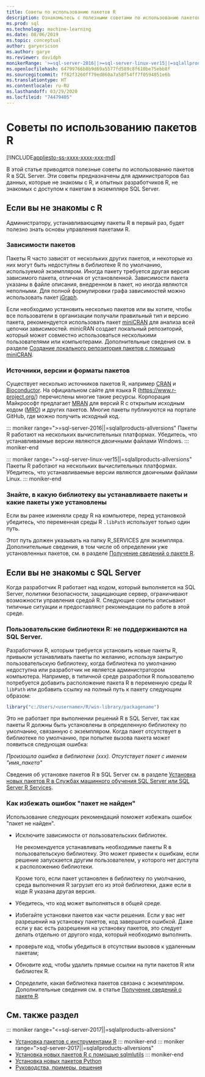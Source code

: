 ```yaml
---
title: Советы по использованию пакетов R
description: Ознакомьтесь с полезными советами по использованию пакетов R в SQL Server для тех, кто только начинает работу с R или SQL Server.
ms.prod: sql
ms.technology: machine-learning
ms.date: 08/06/2019
ms.topic: conceptual
author: garyericson
ms.author: garye
ms.reviewer: davidph
monikerRange: '>=sql-server-2016||>=sql-server-linux-ver15||=sqlallproducts-allversions'
ms.openlocfilehash: 64799766b8b9d69a5577fd589c8f610be75ebb8f
ms.sourcegitcommit: ff82f3260ff79ed860a7a58f54ff7f0594851e6b
ms.translationtype: HT
ms.contentlocale: ru-RU
ms.lasthandoff: 03/29/2020
ms.locfileid: "74479405"
---
```

# <a name="tips-for-using-r-packages"></a>Советы по использованию пакетов R

[!INCLUDE[appliesto-ss-xxxx-xxxx-xxx-md](../../includes/appliesto-ss-xxxx-xxxx-xxx-md.md)]

В этой статье приводятся полезные советы по использованию пакетов R в SQL Server. Эти советы предназначены для администраторов баз данных, которые не знакомы с R, и опытных разработчиков R, не знакомых с доступом к пакетам в экземпляре SQL Server.

## <a name="if-youre-new-to-r"></a>Если вы не знакомы с R

Администратору, устанавливающему пакеты R в первый раз, будет полезно знать основы управления пакетами R.

### <a name="package-dependencies"></a>Зависимости пакетов

Пакеты R часто зависят от нескольких других пакетов, и некоторые из них могут быть недоступны в библиотеке R по умолчанию, используемой экземпляром. Иногда пакету требуется другая версия зависимого пакета, отличная от установленной. Зависимости пакета указаны в файле описания, внедренном в пакет, но иногда являются неполными. Для полной формулировки графа зависимостей можно использовать пакет [iGraph](https://igraph.org/r/).

Если необходимо установить несколько пакетов или вы хотите, чтобы все пользователи в организации получали правильный тип и версию пакета, рекомендуется использовать пакет [miniCRAN](https://mran.microsoft.com/package/miniCRAN) для анализа всей цепочки зависимостей. minicRAN создает локальный репозиторий, который может совместно использоваться несколькими пользователями или компьютерами. Дополнительные сведения см. в разделе [Создание локального репозитория пакетов с помощью miniCRAN](create-a-local-package-repository-using-minicran.md).

### <a name="package-sources-versions-and-formats"></a>Источники, версии и форматы пакетов

Существует несколько источников пакетов R, например [CRAN](https://cran.r-project.org/) и [Bioconductor](https://www.bioconductor.org/). На официальном сайте для языка R (<https://www.r-project.org/>) перечислены многие такие ресурсы. Корпорация Майкрософт предлагает [MRAN](https://mran.microsoft.com/) для версий R с открытым исходным кодом ([MRO](https://mran.microsoft.com/open)) и других пакетов. Многие пакеты публикуются на портале GitHub, где можно получить исходный код.

::: moniker range=">=sql-server-2016||=sqlallproducts-allversions"
Пакеты R работают на нескольких вычислительных платформах. Убедитесь, что устанавливаемые версии являются двоичными файлами Windows.
::: moniker-end

::: moniker range=">=sql-server-linux-ver15||=sqlallproducts-allversions"
Пакеты R работают на нескольких вычислительных платформах. Убедитесь, что устанавливаемые версии являются двоичными файлами Linux.
::: moniker-end

### <a name="know-which-library-youre-installing-to-and-which-packages-are-already-installed"></a>Знайте, в какую библиотеку вы устанавливаете пакеты и какие пакеты уже установлены

Если вы ранее изменяли среду R на компьютере, перед установкой убедитесь, что переменная среды R `.libPath` использует только один путь.

Этот путь должен указывать на папку R_SERVICES для экземпляра. Дополнительные сведения, в том числе об определении уже установленных пакетов, см. в разделе [Получение сведений о пакете R](../package-management/r-package-information.md).

## <a name="if-youre-new-to-sql-server"></a>Если вы не знакомы с SQL Server

Когда разработчик R работает над кодом, который выполняется на SQL Server, политики безопасности, защищающие сервер, ограничивают возможности управления средой R. Следующие советы описывают типичные ситуации и предоставляют рекомендации по работе в этой среде.

### <a name="r-user-libraries-not-supported-on-sql-server"></a>Пользовательские библиотеки R: не поддерживаются на SQL Server.

Разработчики R, которым требуется установить новые пакеты R, привыкли устанавливать пакеты по желанию, используя закрытую пользовательскую библиотеку, когда библиотека по умолчанию недоступна или разработчик не является администратором компьютера. Например, в типичной среде разработки R пользователю потребуется добавить расположение пакета R в переменную среды R `libPath` или добавить ссылку на полный путь к пакету следующим образом:

```R
library("c:/Users/<username>/R/win-library/packagename")
```

Это не работает при выполнении решений R в SQL Server, так как пакеты R должны быть установлены в определенную библиотеку по умолчанию, связанную с экземпляром. Когда пакет отсутствует в библиотеке по умолчанию, при попытке вызова пакета может появиться следующая ошибка:

*Произошла ошибка в библиотеке (xxx). Отсутствует пакет с именем "имя_пакета"*

Сведения об установке пакетов R в SQL Server см. в разделе [Установка новых пакетов R в Службах машинного обучения SQL Server или SQL Server R Services](install-additional-r-packages-on-sql-server.md).

### <a name="how-to-avoid-package-not-found-errors"></a>Как избежать ошибок "пакет не найден"

Использование следующих рекомендаций поможет избежать ошибок "пакет не найден".

+ Исключите зависимости от пользовательских библиотек.

    Не рекомендуется устанавливать необходимые пакеты R в пользовательскую библиотеку. Это может привести к ошибкам, если решение запускается другим пользователем, у которого нет доступа к расположению библиотеки.

    Кроме того, если пакет установлен в библиотеку по умолчанию, среда выполнения R загрузит его из этой библиотеки, даже если в коде R указана другая версия.

+ Убедитесь, что код может выполняться в общей среде.

+ Избегайте установки пакетов как части решения. Если у вас нет разрешений на установку пакетов, код завершится ошибкой. Даже если у вас есть разрешения на установку пакетов, это следует делать отдельно от другого кода, который необходимо выполнить.

+ проверьте код, чтобы убедиться в отсутствии вызовов к удаленным пакетам;

+ Обновите код, чтобы удалить прямые ссылки на пути пакетов R или библиотек R.

+ Определите, какая библиотека пакетов связана с экземпляром. Дополнительные сведения см. в статье [Получение сведений о пакете R](../package-management/r-package-information.md).

## <a name="see-also"></a>См. также раздел

::: moniker range="<=sql-server-2017||=sqlallproducts-allversions"
+ [Установка пакетов с инструментами R](install-r-packages-standard-tools.md)
::: moniker-end
::: moniker range=">sql-server-2017||=sqlallproducts-allversions"
+ [Установка новых пакетов R с помощью sqlmlutils](install-additional-r-packages-on-sql-server.md)
::: moniker-end
+ [Установка новых пакетов Python](../python/install-additional-python-packages-on-sql-server.md)
+ [Руководства, примеры, решения](../tutorials/machine-learning-services-tutorials.md)